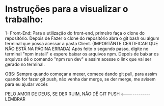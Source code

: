 # Instruções para a visualizar o trabalho: 

1- Front-End: 
Para a utilização do front-end, primeiro faça o clone do repositório.
Depois de Fazer o clone do repositório abra o git bash ou algum terminal que possa acessar a pasta Client. (IMPORTÂNTE CERTIFICAR QUE NÂO ESTÁ NA PÁGINA ERRADA)
Após feito o segundo passo, digite no terminal "npm install" e espere baixar os arquivos npm. 
Depois de baixar os arquivos dê o comando "npm run dev" e assim acesse o link que vai ser gerado no terminal. 

OBS: Sempre quando começar a mexer, comece dando git pull, para assim quando for fazer git push, não venha dar merge, se der merge, me avisem para eu ajudar vocês

PELO AMOR DE DEUS, SE DER RUIM, NÃO DÊ GIT PUSH <------------ LEMBRAR
